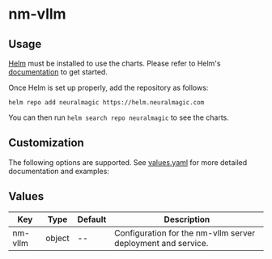 # nm-vllm

## Usage

[Helm](https://helm.sh) must be installed to use the charts.
Please refer to Helm's [documentation](https://helm.sh/docs/) to get started.

Once Helm is set up properly, add the repository as follows:

```console
helm repo add neuralmagic https://helm.neuralmagic.com
```

You can then run `helm search repo neuralmagic` to see the charts.

## Customization
The following options are supported. See [values.yaml](/charts/nm-vllm/values.yaml) for more detailed documentation and examples:

## Values

| Key | Type | Default | Description |
|-----|------|---------|-------------|
| nm-vllm | object | -- | Configuration for the nm-vllm server deployment and service. |
